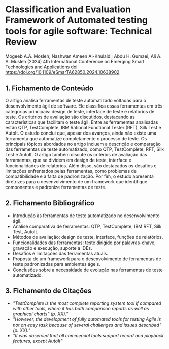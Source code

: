# Classification and Evaluation Framework of Automated testing tools for agile software: Technical Review

Mogeeb A.A. Mosleh; Nashwan Ameen Al-Khulaidi; Abdu H. Gumaei; Ali A. A. Musleh (2024) 4th International Conference on Emerging Smart Technologies and Applications
doi: https://doi.org/10.1109/eSmarTA62850.2024.10638902

## 1. Fichamento de Conteúdo

O artigo analisa ferramentas de teste automatizado voltadas para o desenvolvimento ágil de software. Ele classifica essas ferramentas em três categorias principais: design de teste, interface de teste e relatórios de teste. Os critérios de avaliação são discutidos, destacando as características que facilitam o teste ágil. Entre as ferramentas analisadas estão QTP, TestComplete, IBM Rational Functional Tester (RFT), Silk Test e AutoIt. O estudo conclui que, apesar dos avanços, ainda não existe uma ferramenta que automatize completamente o processo de teste. Os principais tópicos abordados no artigo incluem a descrição e comparação das ferramentas de teste automatizado, como QTP, TestComplete, RFT, Silk Test e AutoIt. O artigo também discute os critérios de avaliação das ferramentas, que se dividem em design de teste, interface e funcionalidades de relatórios. Além disso, são destacados os desafios e limitações enfrentados pelas ferramentas, como problemas de compatibilidade e a falta de padronização. Por fim, o estudo apresenta diretrizes para o desenvolvimento de um framework que identifique componentes e padronize ferramentas de teste.

## 2. Fichamento Bibliográfico
* Introdução às ferramentas de teste automatizado no desenvolvimento ágil.
* Análise comparativa de ferramentas: QTP, TestComplete, IBM RFT, Silk Test, AutoIt.
* Métodos de avaliação: design de teste, interface, funções de relatórios.
* Funcionalidades das ferramentas: teste dirigido por palavras-chave, gravação e execução, suporte a IDEs.
* Desafios e limitações das ferramentas atuais.
* Proposta de um framework para o desenvolvimento de ferramentas de teste padronizadas para ambientes ágeis.
* Conclusões sobre a necessidade de evolução nas ferramentas de teste automatizado.

## 3. Fichamento de Citações
* _"TestComplete is the most complete reporting system tool if compared with other tools, where it has both comparison reports as well as graphical charts" (p. XX)."_
* _"However, the development of fully automated tools for testing Agile is not an easy task because of several challenges and issues described" (p. XX)."_
* _"It was observed that all commercial tools support record and playback features, except AutoIt"_
